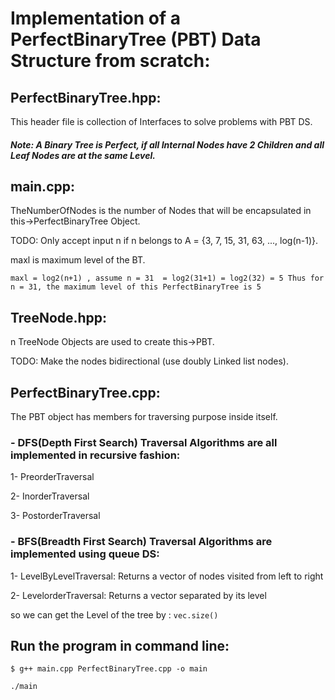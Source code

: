 # Implementation of a PerfectBinaryTree (PBT) Data Structure from scratch: 
## PerfectBinaryTree.hpp:
This header file is collection of Interfaces to solve problems with PBT DS.
##### Note: A Binary Tree is Perfect, if all Internal Nodes have 2 Children and all Leaf Nodes are at the same Level. 
## main.cpp: 
TheNumberOfNodes is the number of Nodes that will be encapsulated in this->PerfectBinaryTree Object.

TODO: Only accept input n if n belongs to A = {3, 7, 15, 31, 63, ..., log(n-1)}. 

maxl is maximum level of the BT. 

`maxl = log2(n+1) , assume n = 31 
    = log2(31+1)
    = log2(32)
    = 5
    Thus for n = 31,
    the maximum level of this PerfectBinaryTree is 5`
    
## TreeNode.hpp: 
n TreeNode Objects are used to create this->PBT.

TODO: Make the nodes bidirectional (use doubly Linked list nodes).

## PerfectBinaryTree.cpp:    
The PBT object has members for traversing  purpose inside itself.
### - DFS(Depth First Search) Traversal Algorithms are all implemented in recursive fashion:
1- PreorderTraversal

2- InorderTraversal

3- PostorderTraversal
### - BFS(Breadth First Search) Traversal Algorithms are implemented using queue DS:
1- LevelByLevelTraversal:
Returns a vector of nodes visited from left to right

2- LevelorderTraversal:
Returns a vector separated by its level

so we can get the Level of the tree  by :
`vec.size()`

## Run the program in command line:
`$ g++ main.cpp PerfectBinaryTree.cpp -o main`

`./main` 